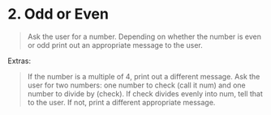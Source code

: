 # 2. Odd or Even
> Ask the user for a number. Depending on whether the number is even or odd
> print out an appropriate message to the user. 

Extras:

> If the number is a multiple of 4, print out a different message.
> Ask the user for two numbers: one number to check (call it num) and one number to divide by (check).
> If check divides evenly into num, tell that to the user. If not, print a different appropriate message.